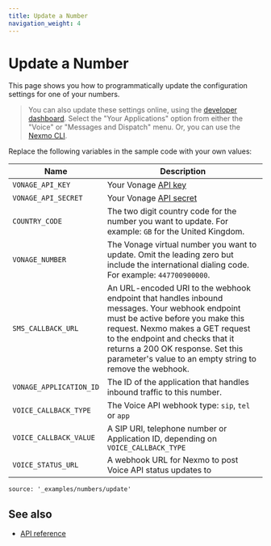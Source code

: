 ```yaml
---
title: Update a Number
navigation_weight: 4
---
```


# Update a Number

This page shows you how to programmatically update the configuration settings for one of your numbers.

> You can also update these settings online, using the [developer dashboard](https://dashboard.nexmo.com/). Select the "Your Applications" option from either the "Voice" or "Messages and Dispatch" menu. Or, you can use the [Nexmo CLI](https://github.com/Nexmo/nexmo-cli#update-a-number).

Replace the following variables in the sample code with your own values:

Name | Description
--|--
`VONAGE_API_KEY` | Your Vonage [API key](https://developer.nexmo.com/concepts/guides/authentication#api-key-and-secret)
`VONAGE_API_SECRET` | Your Vonage [API secret](https://developer.nexmo.com/concepts/guides/authentication#api-key-and-secret)
`COUNTRY_CODE` | The two digit country code for the number you want to update. For example: `GB` for the United Kingdom.
`VONAGE_NUMBER` | The Vonage virtual number you want to update. Omit the leading zero but include the international dialing code. For example: `447700900000`.
`SMS_CALLBACK_URL` | An URL-encoded URI to the webhook endpoint that handles inbound messages. Your webhook endpoint must be active before you make this request. Nexmo makes a GET request to the endpoint and checks that it returns a 200 OK response. Set this parameter's value to an empty string to remove the webhook.
`VONAGE_APPLICATION_ID` | The ID of the application that handles inbound traffic to this number.
`VOICE_CALLBACK_TYPE` | The Voice API webhook type: `sip`, `tel` or `app`
`VOICE_CALLBACK_VALUE` | A SIP URI, telephone number or Application ID, depending on `VOICE_CALLBACK_TYPE`
`VOICE_STATUS_URL` | A webhook URL for Nexmo to post Voice API status updates to

```code_snippets
source: '_examples/numbers/update'
```

## See also

* [API reference](/api/numbers)
